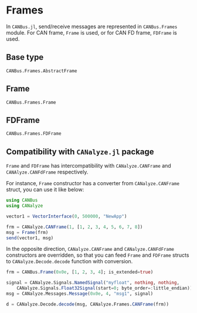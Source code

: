 # Frames

In `CANBus.jl`, send/receive messages are represented in `CANBus.Frames` module.
For CAN frame, `Frame` is used, or for CAN FD frame, `FDFrame` is used.

## Base type

```@docs
CANBus.Frames.AbstractFrame
```

## Frame

```@docs
CANBus.Frames.Frame
```

## FDFrame

```@docs
CANBus.Frames.FDFrame
```

## Compatibility with `CANalyze.jl` package

`Frame` and `FDFrame` has intercompatibility with `CANalyze.CANFrame` and `CANAlyze.CANFdFrame` respectively.

For instance, `Frame` constructor has a converter from `CANalyze.CANFrame` struct, you can use it like below:

```jl
using CANBus
using CANalyze

vector1 = VectorInterface(0, 500000, "NewApp")

frm = CANalyze.CANFrame(1, [1, 2, 3, 4, 5, 6, 7, 8])
msg = Frame(frm)
send(vector1, msg)
```

In the opposite direction, `CANalyze.CANFrame` and `CANalyze.CANFdFrame` constructors are overridden, 
so that you can feed `Frame` and `FDFrame` structs to `CANalyze.Decode.decode` function with conversion.

```jl
frm = CANBus.Frame(0x0e, [1, 2, 3, 4]; is_extended=true)

signal = CANalyze.Signals.NamedSignal("myfloat", nothing, nothing,
    CANalyze.Signals.Float32Signal(start=0; byte_order=:little_endian))
msg = CANalyze.Messages.Message(0x0e, 4, "msg1", signal)

d = CANalyze.Decode.decode(msg, CANalyze.Frames.CANFrame(frm))
```